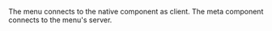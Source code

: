 The menu connects to the native component as client.
The meta component connects to the menu's server.
